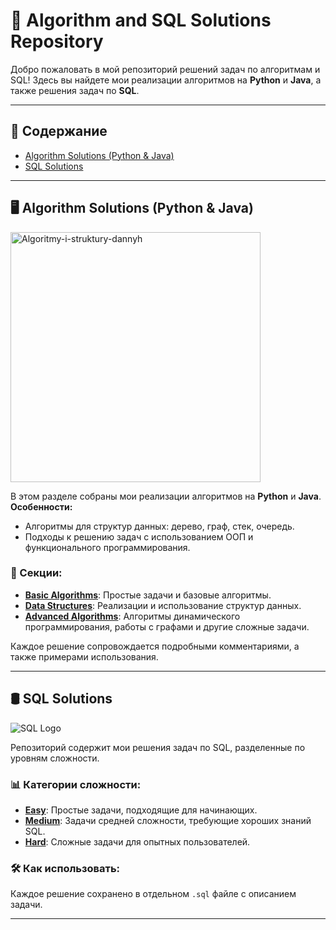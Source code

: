 # 🚀 Algorithm and SQL Solutions Repository

Добро пожаловать в мой репозиторий решений задач по алгоритмам и SQL! Здесь вы найдете мои реализации алгоритмов на **Python** и **Java**, а также решения задач по **SQL**.

---

## 📂 Содержание

- [Algorithm Solutions (Python & Java)](#Algorithms)
- [SQL Solutions](https://github.com/InventorDreamer/LeetCode/tree/main/SQL)

---

## 🖥 Algorithm Solutions (Python & Java)

<img src="https://github.com/user-attachments/assets/3d33a9ee-49c9-4b1a-9950-612f359da28e" alt="Algoritmy-i-struktury-dannyh" width="400"/>


В этом разделе собраны мои реализации алгоритмов на **Python** и **Java**.  
**Особенности:**
- Алгоритмы для структур данных: дерево, граф, стек, очередь.
- Подходы к решению задач с использованием ООП и функционального программирования.

### 🔗 Секции:
- [**Basic Algorithms**](./Algorithms/Basic): Простые задачи и базовые алгоритмы.
- [**Data Structures**](./Algorithms/DataStructures): Реализации и использование структур данных.
- [**Advanced Algorithms**](./Algorithms/Advanced): Алгоритмы динамического программирования, работы с графами и другие сложные задачи.

Каждое решение сопровождается подробными комментариями, а также примерами использования.

---

## 🛢 SQL Solutions

![SQL Logo](https://github.com/user-attachments/assets/d39db275-889a-4aca-b556-172e1cae5ed6)

Репозиторий содержит мои решения задач по SQL, разделенные по уровням сложности.

### 📊 Категории сложности:
- [**Easy**](https://github.com/InventorDreamer/LeetCode/tree/main/SQL/EASY_LEVEL): Простые задачи, подходящие для начинающих.
- [**Medium**](https://github.com/InventorDreamer/LeetCode/tree/main/SQL/MEDIUM_LEVEL): Задачи средней сложности, требующие хороших знаний SQL.
- [**Hard**](https://github.com/InventorDreamer/LeetCode/tree/main/SQL/HARD_LEVEL): Сложные задачи для опытных пользователей.

### 🛠 Как использовать:
Каждое решение сохранено в отдельном `.sql` файле с описанием задачи.

---
